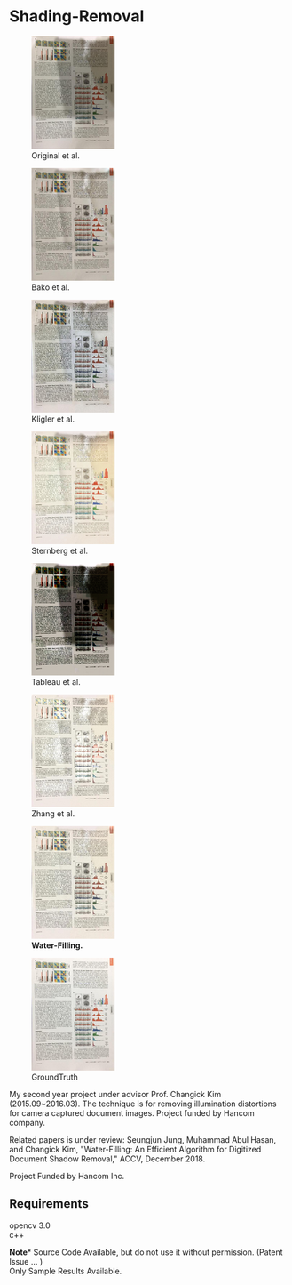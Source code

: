 # Shading-Removal

<figure>
  <img src="examples/original_14_small.png" width="150" title="original">
  <figcaption>Original et al.</figcaption>
</figure>

<figure>
  <img src="examples/bako_14_small.png" width="150" title="bako">
  <figcaption>Bako et al.</figcaption>
</figure>

<figure>
  <img src="examples/kligler_14_small.png" width="150" title="kligler">
  <figcaption>Kligler et al.</figcaption>
</figure>

<figure>
  <img src="examples/sternberg_14_small.png" width="150" title="sternberg">
  <figcaption>Sternberg et al.</figcaption>
</figure>

<figure>
  <img src="examples/tableau_14_small.png" width="150" title="tableau">
  <figcaption>Tableau et al.</figcaption>
</figure>

<figure>
  <img src="examples/zhang_14_small.png" width="150" title="zhang">
  <figcaption>Zhang et al.</figcaption>
</figure>

<figure>
  <img src="examples/ours_14_small.png" width="150" title="water">
  <figcaption><b>Water-Filling.</b></figcaption>
</figure>

<figure>
  <img src="examples/gt_14_small.png" width="150" title="gt">
  <figcaption>GroundTruth</figcaption>
</figure>


My second year project under advisor Prof. Changick Kim (2015.09~2016.03). The technique is for removing illumination distortions for camera captured document images. Project funded by Hancom company.

Related papers is under review:
Seungjun Jung, Muhammad Abul Hasan, and Changick Kim, "Water-Filling: An Efficient Algorithm for Digitized Document Shadow Removal," ACCV, December 2018.

Project Funded by Hancom Inc.

<h2> Requirements </h2>

opencv 3.0 <br>
c++ <br>

**********************Note***********************
Source Code Available, but do not use it without permission. (Patent Issue ... ) <br>
Only Sample Results Available.
